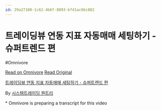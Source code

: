 ```yaml
---
id: 29a27100-1c62-4b6f-8893-bf41ac66c082
---
```


# 트레이딩뷰 연동 지표 자동매매 세팅하기 - 슈퍼트렌드 편
#Omnivore
 
[Read on Omnivore](https://omnivore.app/me/https-youtube-com-watch-v-0-se-9-qnqr-reg-1916ffc712f)
[Read Original](https://youtube.com/watch?v=0Se9QnqrReg)
 
[트레이딩뷰 연동 지표 자동매매 세팅하기 - 슈퍼트렌드 편](https://youtube.com/watch?v=0Se9QnqrReg)

By [시스템트레이딩 퀀트리](https://www.youtube.com/@quantlee000)

\* Omnivore is preparing a transcript for this video